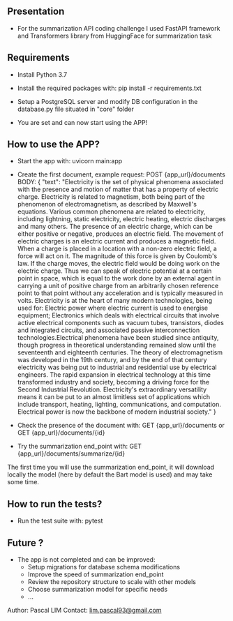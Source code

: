## Presentation

* For the summarization API coding challenge I used FastAPI framework and Transformers library from HuggingFace for summarization task

## Requirements

* Install Python 3.7

* Install the required packages with: pip install -r requirements.txt

* Setup a PostgreSQL server and modify DB configuration in the database.py file situated in "core" folder

* You are set and can now start using the APP!

## How to use the APP?

* Start the app with: uvicorn main:app

* Create the first document, example request:
  POST {app_url}/documents
  BODY:
   {
     "text": "Electricity is the set of physical phenomena associated with the presence and motion of matter that has a property of electric charge. Electricity is related to magnetism, both being part of the phenomenon of electromagnetism, as described by Maxwell's equations. Various common phenomena are related to electricity, including lightning, static electricity, electric heating, electric discharges and many others. The presence of an electric charge, which can be either positive or negative, produces an electric field. The movement of electric charges is an electric current and produces a magnetic field. When a charge is placed in a location with a non-zero electric field, a force will act on it. The magnitude of this force is given by Coulomb's law. If the charge moves, the electric field would be doing work on the electric charge. Thus we can speak of electric potential at a certain point in space, which is equal to the work done by an external agent in carrying a unit of positive charge from an arbitrarily chosen reference point to that point without any acceleration and is typically measured in volts. Electricity is at the heart of many modern technologies, being used for: Electric power where electric current is used to energise equipment; Electronics which deals with electrical circuits that involve active electrical components such as vacuum tubes, transistors, diodes and integrated circuits, and associated passive interconnection technologies.Electrical phenomena have been studied since antiquity, though progress in theoretical understanding remained slow until the seventeenth and eighteenth centuries. The theory of electromagnetism was developed in the 19th century, and by the end of that century electricity was being put to industrial and residential use by electrical engineers. The rapid expansion in electrical technology at this time transformed industry and society, becoming a driving force for the Second Industrial Revolution. Electricity's extraordinary versatility means it can be put to an almost limitless set of applications which include transport, heating, lighting, communications, and computation. Electrical power is now the backbone of modern industrial society."
   }

* Check the presence of the document with:
  GET {app_url}/documents or GET {app_url}/documents/{id}

* Try the summarization end_point with:
  GET {app_url}/documents/summarize/{id}

The first time you will use the summarization end_point, it will download locally the model (here by default the Bart model is used) and may take some time.

## How to run the tests?

* Run the test suite with: pytest

## Future ?

* The app is not completed and can be improved:
  - Setup migrations for database schema modifications
  - Improve the speed of summarization end_point
  - Review the repository structure to scale with other models
  - Choose summarization model for specific needs
  - ...


Author: Pascal LIM
Contact: lim.pascal93@gmail.com
